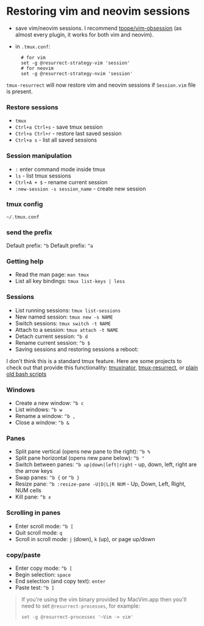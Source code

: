 # Restoring vim and neovim sessions

- save vim/neovim sessions. I recommend
  [tpope/vim-obsession](https://github.com/tpope/vim-obsession) (as almost every
  plugin, it works for both vim and neovim).
- in `.tmux.conf`:

        # for vim
        set -g @resurrect-strategy-vim 'session'
        # for neovim
        set -g @resurrect-strategy-nvim 'session'

`tmux-resurrect` will now restore vim and neovim sessions if `Session.vim` file
is present.  

### Restore sessions  
- `tmux`
- `Ctrl+a Ctrl+s` - save tmux session
- `Ctrl+a Ctrl+r` - restore last saved session
- `Ctrl+a s` - list all saved sessions

### Session manipulation
- `:` enter command mode inside tmux
- `ls` - list tmux sessions
- `Ctrl+A + $` - rename current session
- `:new-session -s session_name` - create new session 

### tmux config

`~/.tmux.conf`

### send the prefix

Default prefix: `^b`
Default prefix: `^a`

### Getting help

* Read the man page: `man tmux`
* List all key bindings: `tmux list-keys | less`

### Sessions

* List running sessions: `tmux list-sessions`
* New named session: `tmux new -s NAME`
* Switch sessions: `tmux switch -t NAME`
* Attach to a session: `tmux attach -t NAME`
* Detach current session: `^b d`
* Rename current session: `^b $`
* Saving sessions and restoring sessions a reboot:<br> 

I don't think this is a standard tmux feature. Here are some projects to check out that provide this functionality: [tmuxinator](https://github.com/tmuxinator/tmuxinator), [tmux-resurrect](https://github.com/tmux-plugins/tmux-resurrect), or [plain old bash scripts](http://pogidude.com/2014/bash-script-to-restore-tmux-session-after-reboot/)

### Windows

* Create a new window: `^b c`
* List windows: `^b w`
* Rename a window: `^b ,`
* Close a window: `^b &`

### Panes
* Split pane vertical (opens new pane to the right): `^b %`
* Split pane horizontal (opens new pane below): `^b "`
* Switch between panes: `^b up|down|left|right` - up, down, left, right are the arrow keys
* Swap panes: `^b {` or `^b }`
* Resize pane: `^b :resize-pane -U|D|L|R NUM` - Up, Down, Left, Right, NUM cells
* Kill pane: `^b x`

### Scrolling in panes
* Enter scroll mode: `^b [`
* Quit scroll mode: `q`
* Scroll in scroll mode: `j` (down), `k` (up), or page up/down

### copy/paste
* Enter copy mode: `^b [`
* Begin selection: `space`
* End selection (and copy text): `enter`
* Paste test: `^b ]`
> If you're using the vim binary provided by MacVim.app then you'll need to set `@resurrect-processes`, for example:
> ```
> set -g @resurrect-processes '~Vim -> vim'
> ```

